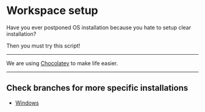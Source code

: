 # Workspace setup

Have you ever postponed OS installation because you hate to setup clear installation?

Then you must try this script!

---

We are using [Chocolatey](https://chocolatey.org/) to make life easier.

---

## Check branches for more specific installations

- [Windows](https://github.com/dbarwikowski/workspace-setup/tree/windows)
